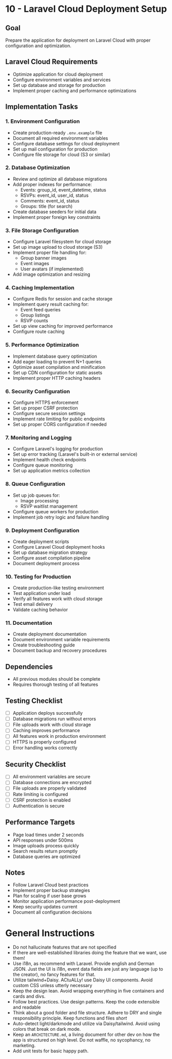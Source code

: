 # 10 - Laravel Cloud Deployment Setup

## Goal
Prepare the application for deployment on Laravel Cloud with proper configuration and optimization.

## Laravel Cloud Requirements
- Optimize application for cloud deployment
- Configure environment variables and services
- Set up database and storage for production
- Implement proper caching and performance optimizations

## Implementation Tasks

### 1. Environment Configuration
- Create production-ready `.env.example` file
- Document all required environment variables
- Configure database settings for cloud deployment
- Set up mail configuration for production
- Configure file storage for cloud (S3 or similar)

### 2. Database Optimization
- Review and optimize all database migrations
- Add proper indexes for performance:
  - Events: group_id, event_datetime, status
  - RSVPs: event_id, user_id, status
  - Comments: event_id, status
  - Groups: title (for search)
- Create database seeders for initial data
- Implement proper foreign key constraints

### 3. File Storage Configuration
- Configure Laravel filesystem for cloud storage
- Set up image upload to cloud storage (S3)
- Implement proper file handling for:
  - Group banner images
  - Event images
  - User avatars (if implemented)
- Add image optimization and resizing

### 4. Caching Implementation
- Configure Redis for session and cache storage
- Implement query result caching for:
  - Event feed queries
  - Group listings
  - RSVP counts
- Set up view caching for improved performance
- Configure route caching

### 5. Performance Optimization
- Implement database query optimization
- Add eager loading to prevent N+1 queries
- Optimize asset compilation and minification
- Set up CDN configuration for static assets
- Implement proper HTTP caching headers

### 6. Security Configuration
- Configure HTTPS enforcement
- Set up proper CSRF protection
- Configure secure session settings
- Implement rate limiting for public endpoints
- Set up proper CORS configuration if needed

### 7. Monitoring and Logging
- Configure Laravel's logging for production
- Set up error tracking (Laravel's built-in or external service)
- Implement health check endpoints
- Configure queue monitoring
- Set up application metrics collection

### 8. Queue Configuration
- Set up job queues for:
  - Image processing
  - RSVP waitlist management
- Configure queue workers for production
- Implement job retry logic and failure handling

### 9. Deployment Configuration
- Create deployment scripts
- Configure Laravel Cloud deployment hooks
- Set up database migration strategy
- Configure asset compilation pipeline
- Document deployment process

### 10. Testing for Production
- Create production-like testing environment
- Test application under load
- Verify all features work with cloud storage
- Test email delivery
- Validate caching behavior

### 11. Documentation
- Create deployment documentation
- Document environment variable requirements
- Create troubleshooting guide
- Document backup and recovery procedures

## Dependencies
- All previous modules should be complete
- Requires thorough testing of all features

## Testing Checklist
- [ ] Application deploys successfully
- [ ] Database migrations run without errors
- [ ] File uploads work with cloud storage
- [ ] Caching improves performance
- [ ] All features work in production environment
- [ ] HTTPS is properly configured
- [ ] Error handling works correctly

## Security Checklist
- [ ] All environment variables are secure
- [ ] Database connections are encrypted
- [ ] File uploads are properly validated
- [ ] Rate limiting is configured
- [ ] CSRF protection is enabled
- [ ] Authentication is secure

## Performance Targets
- Page load times under 2 seconds
- API responses under 500ms
- Image uploads process quickly
- Search results return promptly
- Database queries are optimized

## Notes
- Follow Laravel Cloud best practices
- Implement proper backup strategies
- Plan for scaling if user base grows
- Monitor application performance post-deployment
- Keep security updates current
- Document all configuration decisions




# General Instructions

- Do not hallucinate features that are not specified
- If there are well-established libraries doing the feature that we want, use them!
- Use i18n, as recommend with Laravel. Provide english and German JSON. Just the UI is i18n, event data fields are just any language (up to the creator), no fancy features for that.
- Utilize tailwind+Daisy. ACtuALLy! use Daisy UI components. Avoid custom CSS unless utterly necessary
- Keep the design lean. Avoid wrapping everything in five containers and cards and divs.
- Follow best practices. Use design patterns. Keep the code extensible and readable
- Think about a good folder and file structure. Adhere to DRY and single responsibility principle. Keep functions and files *short*
- Auto-detect light/darkmode and utilize via Daisy/tailwind. Avoid using colors that break on dark mode.
- Keep an `ARCHITECTURE.md`, a living document for other dev on how the app is structured on high level. Do not waffle, no sycophancy, no marketing.
- Add unit tests for basic happy path.
